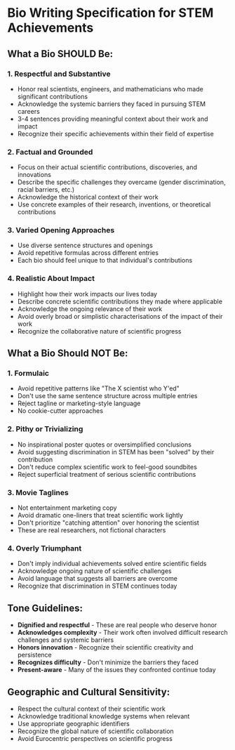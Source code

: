 # Bio Writing Specification for STEM Achievements

## What a Bio SHOULD Be:

### 1. Respectful and Substantive
- Honor real scientists, engineers, and mathematicians who made significant contributions
- Acknowledge the systemic barriers they faced in pursuing STEM careers
- 3-4 sentences providing meaningful context about their work and impact
- Recognize their specific achievements within their field of expertise

### 2. Factual and Grounded
- Focus on their actual scientific contributions, discoveries, and innovations
- Describe the specific challenges they overcame (gender discrimination, racial barriers, etc.)
- Acknowledge the historical context of their work
- Use concrete examples of their research, inventions, or theoretical contributions

### 3. Varied Opening Approaches
- Use diverse sentence structures and openings
- Avoid repetitive formulas across different entries
- Each bio should feel unique to that individual's contributions

### 4. Realistic About Impact
- Highlight how their work impacts our lives today
- Describe concrete scientific contributions they made where applicable
- Acknowledge the ongoing relevance of their work
- Avoid overly broad or simplistic characterisations of the impact of their work
- Recognize the collaborative nature of scientific progress

## What a Bio Should NOT Be:

### 1. Formulaic
- Avoid repetitive patterns like "The X scientist who Y'ed"
- Don't use the same sentence structure across multiple entries
- Reject tagline or marketing-style language
- No cookie-cutter approaches

### 2. Pithy or Trivializing
- No inspirational poster quotes or oversimplified conclusions
- Avoid suggesting discrimination in STEM has been "solved" by their contribution
- Don't reduce complex scientific work to feel-good soundbites
- Reject superficial treatment of serious scientific contributions

### 3. Movie Taglines
- Not entertainment marketing copy
- Avoid dramatic one-liners that treat scientific work lightly
- Don't prioritize "catching attention" over honoring the scientist
- These are real researchers, not fictional characters

### 4. Overly Triumphant
- Don't imply individual achievements solved entire scientific fields
- Acknowledge ongoing nature of scientific challenges
- Avoid language that suggests all barriers are overcome
- Recognize that discrimination in STEM continues today

## Tone Guidelines:

- **Dignified and respectful** - These are real people who deserve honor
- **Acknowledges complexity** - Their work often involved difficult research challenges and systemic barriers
- **Honors innovation** - Recognize their scientific creativity and persistence
- **Recognizes difficulty** - Don't minimize the barriers they faced
- **Present-aware** - Many of the issues they confronted continue today

## Geographic and Cultural Sensitivity:

- Respect the cultural context of their scientific work
- Acknowledge traditional knowledge systems when relevant
- Use appropriate geographic identifiers
- Recognize the global nature of scientific collaboration
- Avoid Eurocentric perspectives on scientific progress
